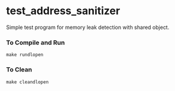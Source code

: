 # test_address_sanitizer
Simple test program for memory leak detection with shared object.

### To Compile and Run
```make rundlopen```

### To Clean
```make cleandlopen```
